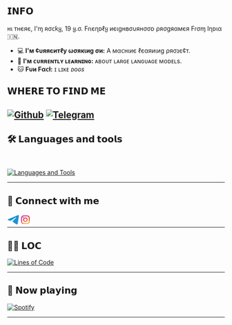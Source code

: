 ## 𝗜𝗡𝗙𝗢

нι тʜєяє, I'ɱ ʀσᴄƙყ, 19 ყ.σ. Fɾιєɳᴅℓყ иєιgнвσυянσσᴅ ρяσgяαмєя Fɾσɱ Iɳᴅια 🇮🇳.

- :computer: **I'м ¢υяяєитℓу ωσякιиg σи:**  A мαᴄнιиє ℓєαяиιиg ρяσנє¢т.
- :school: **I'ᴍ ᴄᴜʀʀᴇɴᴛʟʏ ʟᴇᴀʀɴɪɴɢ:**  ᴀʙᴏᴜᴛ ʟᴀʀɢᴇ ʟᴀɴɢᴜᴀɢᴇ ᴍᴏᴅᴇʟs.
- :cat: **Fυи Fαᴄƚ:** ɪ ʟɪᴋᴇ _ᴅᴏɢs_

## 𝗪𝗛𝗘𝗥𝗘 𝗧𝗢 𝗙𝗜𝗡𝗗 𝗠𝗘

[![Github](https://img.shields.io/badge/-Github-181717?style=for-the-badge&logo=Github&logoColor=white)](https://github.com/rOcKyD3V)
[![Telegram](https://img.shields.io/badge/Telegram-2CA5E0?style=for-the-badge&logo=telegram&logoColor=white)](https://t.me/ROCKY_ISS_BACK)
---

## 🛠️ 𝗟𝗮𝗻𝗴𝘂𝗮𝗴𝗲𝘀 𝗮𝗻𝗱 𝘁𝗼𝗼𝗹𝘀
</br>

[![Languages and Tools](https://skillicons.dev/icons?i=androidstudio,bash,vscode,docker,git,github,linux,heroku,arduino,redis,mongodb,java,html,py,c,ts,js,deno,flutter,fastapi&perline=10)](https://ROCKY-D3V.me)

---
## 🔗 𝗖𝗼𝗻𝗻𝗲𝗰𝘁 𝘄𝗶𝘁𝗵 𝗺𝗲

<!-- png icons from https://iconscout.com/ -->
<a href="https://telegram.dog/ROCKY_ISS_BACK" class="padded"><img align="left" alt="ROCKY-D3V" width="28px" src="./res/telegram.png" /></a> 
<a href="https://instagram.com/mr_._rocky_._01" class="padded"><img align="left" alt="ROCKY-D3V" width="28px" src="./res/instagram.png" /></a> 
</br>

---


## 👨‍💻 𝗟𝗢𝗖
[![Lines of Code](https://api.githubtrends.io/user/svg/ROCKY-D3V/langs?time_range=one_year&include_private=True&loc_metric=changed&theme=dark)](https://ROCKY-D3V.me)

---

## 🎵 𝗡𝗼𝘄 𝗽𝗹𝗮𝘆𝗶𝗻𝗴

[![Spotify](https://spotify-readme-new-lyart.vercel.app/api?theme=dark&rainbow=true&scan=true)](https://open.spotify.com/user/on84l0syf9y9m2m84unz4h8uq)

---
